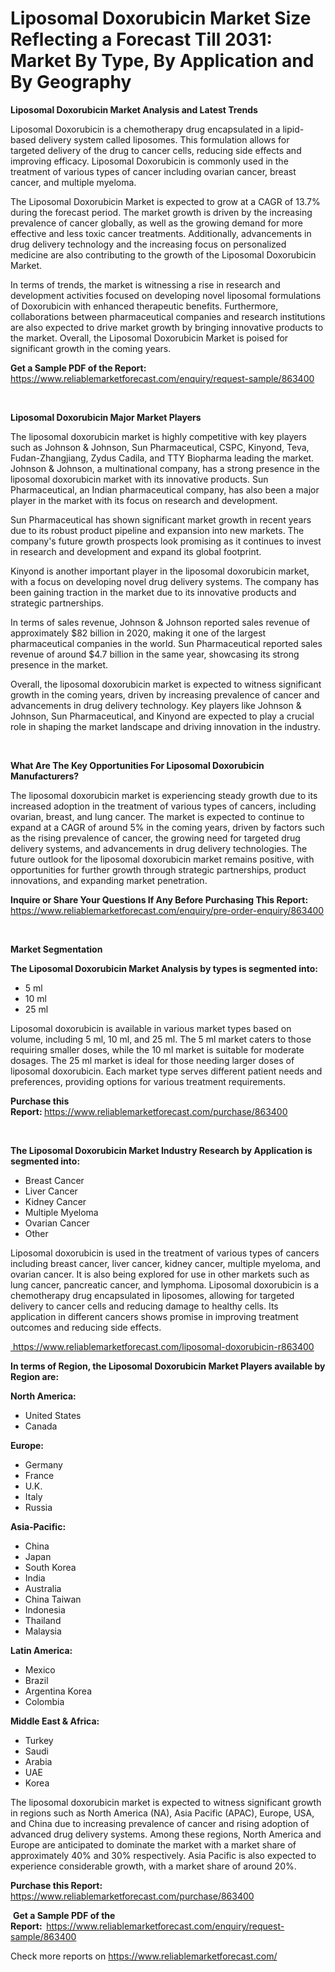 <p><h1>Liposomal Doxorubicin Market Size Reflecting a Forecast Till 2031: Market By Type, By Application and By Geography</h1></p><p><strong>Liposomal Doxorubicin Market Analysis and Latest Trends</strong></p>
<p><p>Liposomal Doxorubicin is a chemotherapy drug encapsulated in a lipid-based delivery system called liposomes. This formulation allows for targeted delivery of the drug to cancer cells, reducing side effects and improving efficacy. Liposomal Doxorubicin is commonly used in the treatment of various types of cancer including ovarian cancer, breast cancer, and multiple myeloma.</p><p>The Liposomal Doxorubicin Market is expected to grow at a CAGR of 13.7% during the forecast period. The market growth is driven by the increasing prevalence of cancer globally, as well as the growing demand for more effective and less toxic cancer treatments. Additionally, advancements in drug delivery technology and the increasing focus on personalized medicine are also contributing to the growth of the Liposomal Doxorubicin Market.</p><p>In terms of trends, the market is witnessing a rise in research and development activities focused on developing novel liposomal formulations of Doxorubicin with enhanced therapeutic benefits. Furthermore, collaborations between pharmaceutical companies and research institutions are also expected to drive market growth by bringing innovative products to the market. Overall, the Liposomal Doxorubicin Market is poised for significant growth in the coming years.</p></p>
<p><strong>Get a Sample PDF of the Report:&nbsp;</strong> <a href="https://www.reliablemarketforecast.com/enquiry/request-sample/863400">https://www.reliablemarketforecast.com/enquiry/request-sample/863400</a></p>
<p>&nbsp;</p>
<p><strong>Liposomal Doxorubicin Major Market Players</strong></p>
<p><p>The liposomal doxorubicin market is highly competitive with key players such as Johnson & Johnson, Sun Pharmaceutical, CSPC, Kinyond, Teva, Fudan-Zhangjiang, Zydus Cadila, and TTY Biopharma leading the market. Johnson & Johnson, a multinational company, has a strong presence in the liposomal doxorubicin market with its innovative products. Sun Pharmaceutical, an Indian pharmaceutical company, has also been a major player in the market with its focus on research and development.</p><p>Sun Pharmaceutical has shown significant market growth in recent years due to its robust product pipeline and expansion into new markets. The company's future growth prospects look promising as it continues to invest in research and development and expand its global footprint.</p><p>Kinyond is another important player in the liposomal doxorubicin market, with a focus on developing novel drug delivery systems. The company has been gaining traction in the market due to its innovative products and strategic partnerships.</p><p>In terms of sales revenue, Johnson & Johnson reported sales revenue of approximately $82 billion in 2020, making it one of the largest pharmaceutical companies in the world. Sun Pharmaceutical reported sales revenue of around $4.7 billion in the same year, showcasing its strong presence in the market.</p><p>Overall, the liposomal doxorubicin market is expected to witness significant growth in the coming years, driven by increasing prevalence of cancer and advancements in drug delivery technology. Key players like Johnson & Johnson, Sun Pharmaceutical, and Kinyond are expected to play a crucial role in shaping the market landscape and driving innovation in the industry.</p></p>
<p>&nbsp;</p>
<p><strong>What Are The Key Opportunities For Liposomal Doxorubicin Manufacturers?</strong></p>
<p><p>The liposomal doxorubicin market is experiencing steady growth due to its increased adoption in the treatment of various types of cancers, including ovarian, breast, and lung cancer. The market is expected to continue to expand at a CAGR of around 5% in the coming years, driven by factors such as the rising prevalence of cancer, the growing need for targeted drug delivery systems, and advancements in drug delivery technologies. The future outlook for the liposomal doxorubicin market remains positive, with opportunities for further growth through strategic partnerships, product innovations, and expanding market penetration.</p></p>
<p><strong>Inquire or Share Your Questions If Any Before Purchasing This Report:</strong> <a href="https://www.reliablemarketforecast.com/enquiry/pre-order-enquiry/863400">https://www.reliablemarketforecast.com/enquiry/pre-order-enquiry/863400</a></p>
<p>&nbsp;</p>
<p><strong>Market Segmentation</strong></p>
<p><strong>The Liposomal Doxorubicin Market Analysis by types is segmented into:</strong></p>
<p><ul><li>5 ml</li><li>10 ml</li><li>25 ml</li></ul></p>
<p><p>Liposomal doxorubicin is available in various market types based on volume, including 5 ml, 10 ml, and 25 ml. The 5 ml market caters to those requiring smaller doses, while the 10 ml market is suitable for moderate dosages. The 25 ml market is ideal for those needing larger doses of liposomal doxorubicin. Each market type serves different patient needs and preferences, providing options for various treatment requirements.</p></p>
<p><strong>Purchase this Report:&nbsp;</strong><a href="https://www.reliablemarketforecast.com/purchase/863400">https://www.reliablemarketforecast.com/purchase/863400</a></p>
<p>&nbsp;</p>
<p><strong>The Liposomal Doxorubicin Market Industry Research by Application is segmented into:</strong></p>
<p><ul><li>Breast Cancer</li><li>Liver Cancer</li><li>Kidney Cancer</li><li>Multiple Myeloma</li><li>Ovarian Cancer</li><li>Other</li></ul></p>
<p><p>Liposomal doxorubicin is used in the treatment of various types of cancers including breast cancer, liver cancer, kidney cancer, multiple myeloma, and ovarian cancer. It is also being explored for use in other markets such as lung cancer, pancreatic cancer, and lymphoma. Liposomal doxorubicin is a chemotherapy drug encapsulated in liposomes, allowing for targeted delivery to cancer cells and reducing damage to healthy cells. Its application in different cancers shows promise in improving treatment outcomes and reducing side effects.</p></p>
<p><a href="https://www.reliablemarketforecast.com/liposomal-doxorubicin-r863400">&nbsp;https://www.reliablemarketforecast.com/liposomal-doxorubicin-r863400</a></p>
<p><strong>In terms of Region, the Liposomal Doxorubicin Market Players available by Region are:</strong></p>
<p>
    <p> <strong> North America: </strong>
        <ul>
            <li>United States</li>
            <li>Canada</li>
        </ul>
        </p> 
    <p> <strong> Europe: </strong>
        <ul>
            <li>Germany</li>
            <li>France</li>
            <li>U.K.</li>
            <li>Italy</li>
            <li>Russia</li>
        </ul>
        </p> 
    <p> <strong> Asia-Pacific: </strong>
        <ul>
            <li>China</li>
            <li>Japan</li>
            <li>South Korea</li>
            <li>India</li>
            <li>Australia</li>
            <li>China Taiwan</li>
            <li>Indonesia</li>
            <li>Thailand</li>
            <li>Malaysia</li>
        </ul>
        </p> 
    <p> <strong> Latin America: </strong>
        <ul>
            <li>Mexico</li>
            <li>Brazil</li>
            <li>Argentina Korea</li>
            <li>Colombia</li>
        </ul>
        </p> 
    <p> <strong> Middle East & Africa: </strong>
        <ul>
            <li>Turkey</li>
            <li>Saudi</li>
            <li>Arabia</li>
            <li>UAE</li>
            <li>Korea</li>
        </ul>
    </p>
    </p>
<p><p>The liposomal doxorubicin market is expected to witness significant growth in regions such as North America (NA), Asia Pacific (APAC), Europe, USA, and China due to increasing prevalence of cancer and rising adoption of advanced drug delivery systems. Among these regions, North America and Europe are anticipated to dominate the market with a market share of approximately 40% and 30% respectively. Asia Pacific is also expected to experience considerable growth, with a market share of around 20%.</p></p>
<p><strong>Purchase this Report: </strong><a href="https://www.reliablemarketforecast.com/purchase/863400">https://www.reliablemarketforecast.com/purchase/863400</a></p>
<p>&nbsp;<strong>Get a Sample PDF of the Report:&nbsp;&nbsp;</strong><a href="https://www.reliablemarketforecast.com/enquiry/request-sample/863400">https://www.reliablemarketforecast.com/enquiry/request-sample/863400</a></p>
<p><strong></strong></p>
<p>Check more reports on <a href="https://www.reliablemarketforecast.com/">https://www.reliablemarketforecast.com/</a></p>